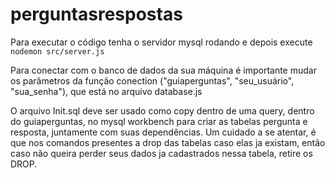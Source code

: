 # perguntasrespostas
Para executar o código tenha o servidor mysql rodando e depois execute `nodemon src/server.js`

Para conectar com o banco de dados da sua máquina é importante mudar os parâmetros da função conection ("guiaperguntas", "seu_usuário", "sua_senha"), que está no arquivo database.js

O arquivo Init.sql deve ser usado como copy dentro de uma query, dentro do guiaperguntas, no mysql workbench para criar as tabelas pergunta e resposta, juntamente com suas dependências. Um cuidado a se atentar, é que nos comandos presentes a drop das tabelas caso elas ja existam, então caso não queira perder seus dados ja cadastrados nessa tabela, retire os DROP.
